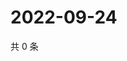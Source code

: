 # 2022-09-24

共 0 条

<!-- BEGIN WEIBO -->
<!-- 最后更新时间 Sat Sep 24 2022 13:04:03 GMT+0800 (China Standard Time) -->

<!-- END WEIBO -->

